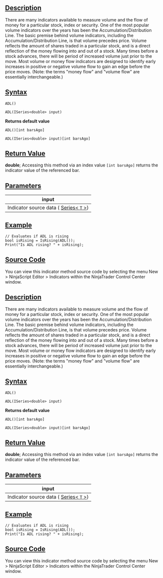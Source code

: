 ## [Description](https://developer.ninjatrader.com/docs/desktop/accumulation_distribution_adl\#description)

There are many indicators available to measure volume and the flow of money for a particular stock, index or security. One of the most popular volume indicators over the years has been the Accumulation/Distribution Line. The basic premise behind volume indicators, including the Accumulation/Distribution Line, is that volume precedes price. Volume reflects the amount of shares traded in a particular stock, and is a direct reflection of the money flowing into and out of a stock. Many times before a stock advances, there will be period of increased volume just prior to the move. Most volume or money flow indicators are designed to identify early increases in positive or negative volume flow to gain an edge before the price moves. (Note: the terms "money flow" and "volume flow" are essentially interchangeable.)

## [Syntax](https://developer.ninjatrader.com/docs/desktop/accumulation_distribution_adl\#syntax)

`ADL()`

`ADL(ISeries<double> input)`

**Returns default value**

`ADL()[int barsAgo]`

`ADL(ISeries<double> input)[int barsAgo]`

## [Return Value](https://developer.ninjatrader.com/docs/desktop/accumulation_distribution_adl\#return-value)

**double**; Accessing this method via an index value `[int barsAgo]` returns the indicator value of the referenced bar.

## [Parameters](https://developer.ninjatrader.com/docs/desktop/accumulation_distribution_adl\#parameters)

| input |
| --- |
| Indicator source data ( [Series< `T` >](https://developer.ninjatrader.com/docs/desktop/seriest)) |

## [Example](https://developer.ninjatrader.com/docs/desktop/accumulation_distribution_adl\#example)

```jsx-150469391 csharp
// Evaluates if ADL is rising
bool isRising = IsRising(ADL());
Print("Is ADL rising? " + isRising);

```

## [Source Code](https://developer.ninjatrader.com/docs/desktop/accumulation_distribution_adl\#source-code)

You can view this indicator method source code by selecting the menu New > NinjaScript Editor > Indicators within the NinjaTrader Control Center window.

## [Description](https://developer.ninjatrader.com/docs/desktop/accumulation_distribution_adl\#description)

There are many indicators available to measure volume and the flow of money for a particular stock, index or security. One of the most popular volume indicators over the years has been the Accumulation/Distribution Line. The basic premise behind volume indicators, including the Accumulation/Distribution Line, is that volume precedes price. Volume reflects the amount of shares traded in a particular stock, and is a direct reflection of the money flowing into and out of a stock. Many times before a stock advances, there will be period of increased volume just prior to the move. Most volume or money flow indicators are designed to identify early increases in positive or negative volume flow to gain an edge before the price moves. (Note: the terms "money flow" and "volume flow" are essentially interchangeable.)

## [Syntax](https://developer.ninjatrader.com/docs/desktop/accumulation_distribution_adl\#syntax)

`ADL()`

`ADL(ISeries<double> input)`

**Returns default value**

`ADL()[int barsAgo]`

`ADL(ISeries<double> input)[int barsAgo]`

## [Return Value](https://developer.ninjatrader.com/docs/desktop/accumulation_distribution_adl\#return-value)

**double**; Accessing this method via an index value `[int barsAgo]` returns the indicator value of the referenced bar.

## [Parameters](https://developer.ninjatrader.com/docs/desktop/accumulation_distribution_adl\#parameters)

| input |
| --- |
| Indicator source data ( [Series< `T` >](https://developer.ninjatrader.com/docs/desktop/seriest)) |

## [Example](https://developer.ninjatrader.com/docs/desktop/accumulation_distribution_adl\#example)

```jsx-150469391 csharp
// Evaluates if ADL is rising
bool isRising = IsRising(ADL());
Print("Is ADL rising? " + isRising);

```

## [Source Code](https://developer.ninjatrader.com/docs/desktop/accumulation_distribution_adl\#source-code)

You can view this indicator method source code by selecting the menu New > NinjaScript Editor > Indicators within the NinjaTrader Control Center window.